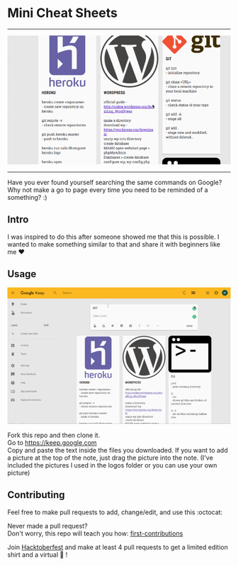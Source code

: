 # Mini Cheat Sheets

---

![minicheatsheets](logos/minicheatsheets.gif)

***

Have you ever found yourself searching the same commands on Google?  
Why not make a go to page every time you need to be reminded of a something? :)

## Intro
I was inspired to do this after someone showed me that this is possible. I wanted to make something similar to that and share it with beginners like me :heart:

## Usage

![addcheatsheet.gif](logos/addcheatsheet.gif)

Fork this repo and then clone it.  
Go to https://keep.google.com  
Copy and paste the text inside the files you downloaded.
If you want to add a picture at the top of the note, just drag the picture into the note. (I've included the pictures I used in the logos folder or you can use your own picture) 


## Contributing
Feel free to make pull requests to add, change/edit, and use this :octocat:

Never made a pull request?  
Don't worry, this repo will teach you how:
[first-contributions](https://github.com/Roshanjossey/first-contributions/blob/master/README.md)

Join [Hacktoberfest](https://hacktoberfest.digitalocean.com/) and make at least 4 pull requests to get a limited edition shirt and a virtual :cookie: !


